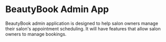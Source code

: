 # BeautyBook Admin App
BeautyBook admin application is designed to help salon owners manage their salon's appointment scheduling. It will have features that allow salon owners to manage bookings.
